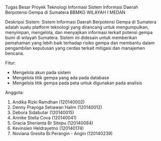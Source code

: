 Tugas Besar Proyek Teknologi Informasi
Sistem Informasi Daerah Berpotensi Gempa di Sumatera
BBMKG WILAYAH I MEDAN

Deskripsi Sistem:
Sistem Informasi Daerah Berpotensi Gempa di Sumatera adalah suatu platform teknologi yang dirancang untuk mengumpulkan, menyimpan, mengelola, dan menyajikan informasi terkait potensi gempa bumi di wilayah Sumatera. Sistem ini didesain untuk memberikan pemahaman yang lebih baik terhadap risiko gempa dan membantu dalam pengambilan keputusan yang cerdas terkait mitigasi dan manajemen bencana.

Fitur:
- Mengelola akun pada sistem
- Mengelola titik gempa yang ada pada database
- Mengelola titik gempa pada peta untuk digunakan pada analisis

Anggota:
1. Andika Rizki Ramdhan (120140002)
2. Denny Prayoga Setiawan Halim (120140012)
3. Debora Sidabutar (120140015)
4. Annike Stella Cova (120140041)
5. Gracia Sherianta Br Sitepu (120140084)
6. Kevinsien Heldrayetno (120140174)
7. Noviana Gresita Br.Perangin - Angin (120140239)

